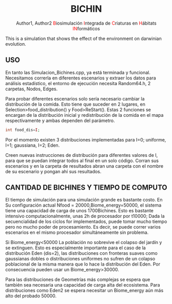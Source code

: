 <div align="center">

# BICHIN
Author1, Author2
<span style="color:red">B</span>iosimulación <span style="color:red">I</span>ntegrada de <span style="color:red">C</span>riaturas en <span style="color:red">H</span>ábitats <span style="color:red">IN</span>formáticos

</div>

This is a simulation that shows the effect of the environment on darwinian evolution.


## USO


En tanto las Simulacion_Bichines.cpp, ya está terminada y funcional. Necesitamos correrla en diferentes escenarios y extraer los datos para análisis estadístico, el entorno de ejecución necesita Random64.h, 2 carpetas, Nodos, Edges. 

Para probar diferentes escenarios solo sería necesario cambiar la distribución de la comida. Esto tiene que suceder en 2 lugares, en Selection>food_distribution() y Food>ReStart(). Estas 2 funciones se encargan de la distribución inicial y redistribución de la comida en el mapa respectivamente y ambas dependen del parámetro. 

```php
int food_dis=I;
```

Por el momento existen 3 distribuciones implementadas para I=0; uniforme, I=1; gaussiana, I=2; Eden. 

Creen nuevas instrucciones de distribución para diferentes valores de I, para que se puedan integrar todos al final en un solo código. Corran sus escenarios y en la carpeta de resultados abran una carpeta con el nombre de su escenario y pongan ahí sus resultados.


## CANTIDAD DE BICHINES Y TIEMPO DE COMPUTO

El tiempo de simulación para una simulación grande es bastante costo. En Su configuración actual Nfood = 20000,Biome_energy=50000, el sistema tiene una capacidad de carga de unos 1700Bichines. Esto es bastante intensivo computacionalmente, unas 2h de procesador por t10000; Dada la secuencialidad de los ciclos for implementados, puede tomar mucho tiempo pero no mucho poder de procesamiento. Es decir, se puede correr varios escenarios en el mismo procesador simultáneamente sin problema. 

Si Biome_energy<50000 La población no sobrevive el colapso del jardín y se extinguen. Esto es especialmente importante para el caso de la distribución Eden (dis=2), las distribuciones con fronteras suaves como gaussianas dobles o distribuciones uniformes no sufren de un colapso poblacional de la misma manera que lo hace la distribución del Eden. Por consecuencia pueden usar un Biome_energy>30000. 


Para las distribuciones de Geometrías más complejas se espera que también sea necesaria una capacidad de carga alta del ecosistema. Para distribuciones como Eden2 se espera necesitar un Biome_energy aún más alto del probado 50000. 

